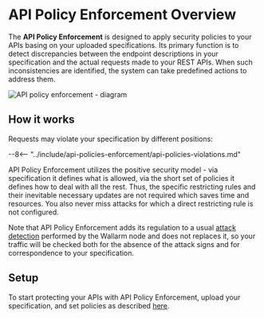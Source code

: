 # API Policy Enforcement Overview

The **API Policy Enforcement** is designed to apply security policies to your APIs basing on your uploaded specifications. Its primary function is to detect discrepancies between the endpoint descriptions in your specification and the actual requests made to your REST APIs. When such inconsistencies are identified, the system can take predefined actions to address them.

![API policy enforcement - diagram](../images/api-policies-enforcement/api-policy-enforcement-diagram.png)

## How it works

Requests may violate your specification by different positions:

--8<-- "../include/api-policies-enforcement/api-policies-violations.md"

API Policy Enforcement utilizes the positive security model - via specification it defines what is allowed, via the short set of policies it defines how to deal with all the rest. Thus, the specific restricting rules and their inevitable necessary updates are not required which saves time and resources. You also never miss attacks for which a direct restricting rule is not configured.

Note that API Policy Enforcement adds its regulation to a usual [attack detection](../about-wallarm/protecting-against-attacks.md) performed by the Wallarm node and does not replaces it, so your traffic will be checked both for the absence of the attack signs and for correspondence to your specification.

## Setup

To start protecting your APIs with API Policy Enforcement, upload your specification, and set policies as described [here](setup.md).

